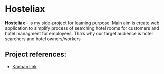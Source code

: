# Hosteliax
**Hosteliax** - is my side-project for learning purpose. Main aim is create web application to simplify process of searching hotel rooms for customers 
and hotel managment for employees. Thats why our target audience is hotel searchers and hotel owners/workers

## Project references:
 - [Kanban link](https://oleksandr-burlakov.atlassian.net/jira/projects?selectedProjectType=software)
